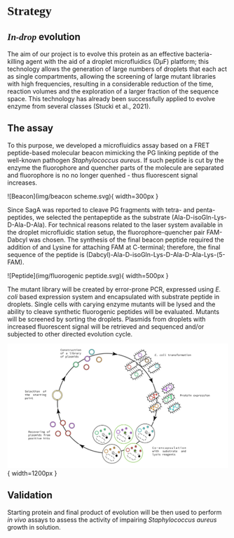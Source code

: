 # **<span style="font-family:Source Code pro">Strategy</span>**

## *<span style="font-family:Source Code pro">In-drop* evolution</span>

The aim of our project is to evolve this protein as an effective bacteria-killing agent with the aid of a droplet microfluidics (DµF) platform; this technology allows the generation of large numbers of droplets that each act as single compartments, allowing the screening of large mutant libraries with high frequencies, resulting in a considerable reduction of the time, reaction volumes and the exploration of a larger fraction of the sequence space. This technology has already been successfully applied to evolve enzyme from several classes (Stucki et al., 2021). 

## The assay

To this purpose, we developed a microfluidics assay based on a FRET peptide-based molecular beacon mimicking the PG linking peptide of the well-known pathogen *Staphylococcus aureus*. If such peptide is cut by the enzyme the fluorophore and quencher parts of the molecule are separated and fluorophore is no no longer quenhed - thus fluorescent signal increases.

![Beacon](img/beacon scheme.svg){ width=300px }

Since SagA was reported to cleave PG fragments with tetra- and penta-peptides, we selected the pentapeptide as the substrate (Ala-D-isoGln-Lys-D-Ala-D-Ala). For technical reasons related to the laser system available in the droplet microfluidic station setup, the fluorophore-quencher pair FAM-Dabcyl was chosen. The synthesis of the final beacon peptide required the addition of and Lysine for attaching FAM at C-terminal; therefore, the final sequence of the peptide is (Dabcyl)-Ala-D-isoGln-Lys-D-Ala-D-Ala-Lys-(5-FAM). 

![Peptide](img/fluorogenic peptide.svg){ width=500px }

The mutant library will be created by error-prone PCR, expressed using *E. coli* based expression system and encapsulated with substrate peptide in droplets. Single cells with carying enzyme mutants will be lysed and the ability to cleave synthetic fluorogenic peptides will be evaluated. Mutants will be screened by sorting the droplets. Plasmids from droplets with increased fluorescent signal will be retrieved and sequenced and/or subjected to other directed evolution cycle.

![Evolution_scheme](img/Iteration_cycle.svg){ width=1200px }



## Validation

Starting protein and final product of evolution will be then used to perform *in vivo* assays to assess the activity of impairing *Staphylococcus aureus* growth in solution.



